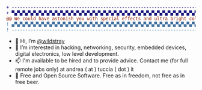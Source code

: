 ```diff
+ --------------------------------------------------------------------------------------------------------------------------------------------------------------------------
+ ▀▄▀▄▀▄▀▄▀▄▀▄▀▄▀▄▀▄▀▄▀▄▀▄▀▄▀▄▀▄▀▄▀▄▀▄▀▄▀▄▀▄▀▄▀▄▀▄▀▄▀▄▀▄▀▄▀▄▀▄▀▄▀▄▀▄▀▄▀▄▀▄▀▄▀▄▀
@@ We could have astonish you with special effects and ultra bright colors, but we're science not sci-fi 😎 @@
! ▄▀▄▀▄▀▄▀▄▀▄▀▄▀▄▀▄▀▄▀▄▀▄▀▄▀▄▀▄▀▄▀▄▀▄▀▄▀▄▀▄▀▄▀▄▀▄▀▄▀▄▀▄▀▄▀▄▀▄▀▄▀▄▀▄▀▄▀▄▀▄▀▄▀▄▀▄▀
! ----------------------------------------------------------------------------------------------------------------------------------------------------------------------------
```

- 🐺 Hi, I’m [@wildstray](https://github.com/wildstray/)
- 👀 I’m interested in hacking, networking, security, embedded devices, digital electronics, low level development.
- 📫 I'm available to be hired and to provide advice. Contact me (for full remote jobs only) at andrea ( at ) tuccia ( dot ) it
- 🍺 Free and Open Source Software. Free as in freedom, not free as in free beer. 

<!--- - 🌱 I’m currently learning ... --->
<!--- - 💞️ I’m looking to collaborate on ... --->
<!--- 👋 --->
<!---
wildstray/wildstray is a ✨ special ✨ repository because its `README.md` (this file) appears on your GitHub profile.
You can click the Preview link to take a look at your changes.
--->
